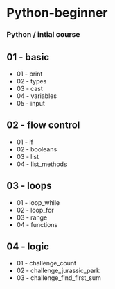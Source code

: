 # Python-beginner
### Python / intial course

## 01 - basic
* 01 - print
* 02 - types
* 03 - cast
* 04 - variables
* 05 - input

## 02 - flow control
* 01 - if
* 02 - booleans
* 03 - list
* 04 - list_methods

## 03 - loops
* 01 - loop_while
* 02 - loop_for
* 03 - range
* 04 - functions

## 04 - logic
* 01 - challenge_count
* 02 - challenge_jurassic_park
* 03 - challenge_find_first_sum